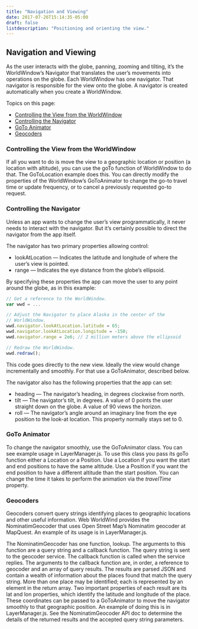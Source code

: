 ```yaml
---
title: "Navigation and Viewing"
date: 2017-07-26T15:14:35-05:00
draft: false
listdescription: "Positioning and orienting the view."
---
```


## Navigation and Viewing

As the user interacts with the globe, panning, zooming and tilting, it’s the WorldWindow’s Navigator that translates the user’s movements into operations on the globe. Each WorldWindow has one navigator. That navigator is responsible for the view onto the globe. A navigator is created automatically when you create a WorldWindow.

Topics on this page:

- [Controlling the View from the WorldWindow](#controlling-view)
- [Controlling the Navigator](#controlling-navigator)
- [GoTo Animator](#goto)
- [Geocoders](#geocoders)

### <a name="controlling-view"></a>Controlling the View from the WorldWindow

If all you want to do is move the view to a geographic location or position (a location with altitude), you can use the goTo function of WorldWindow to do that. The GoToLocation example does this. You can directly modify the properties of the WorldWindow’s GoToAnimator to change the go-to travel time or update frequency, or to cancel a previously requested go-to request.

### <a name="controlling-navigator"></a>Controlling the Navigator

Unless an app wants to change the user’s view programmatically, it never needs to interact with the navigator. But it’s certainly possible to direct the navigator from the app itself.

The navigator has two primary properties allowing control:

- lookAtLocation — Indicates the latitude and longitude of where the user’s view is pointed.
- range — Indicates the eye distance from the globe’s ellipsoid.

By specifying these properties the app can move the user to any point around the globe, as in this example:

```javascript
// Get a reference to the WorldWindow.
var wwd = ...

// Adjust the Navigator to place Alaska in the center of the
// WorldWindow.
wwd.navigator.lookAtLocation.latitude = 65;
wwd.navigator.lookAtLocation.longitude = -150;
wwd.navigator.range = 2e6; // 2 million meters above the ellipsoid

// Redraw the WorldWindow.
wwd.redraw();
```

This code goes directly to the new view. Ideally the view would change incrementally and smoothly. For that use a GoToAnimator, described below.

The navigator also has the following properties that the app can set:

- heading — The navigator’s heading, in degrees clockwise from north.
- tilt — The navigator’s tilt, in degrees. A value of 0 points the user straight down on the globe. A value of 90 views the horizon.
- roll — The navigator’s angle around an imaginary line from the eye position to the look-at location. This property normally stays set to 0.

### <a name="goto"></a>GoTo Animator

To change the navigator smoothly, use the GoToAnimator class. You can see example usage in LayerManager.js. To  use this class you pass its goTo function either a Location or a Position. Use a Location if you want the start and end positions to have the same altitude. Use a Position if you want the end position to have a different altitude than the start position. You can change the time it takes to perform the animation via the *travelTime* property.

### <a name="geocoders"></a>Geocoders

Geocoders convert query strings identifying places to geographic locations and other useful information. Web WorldWind provides the NominatimGeocoder that uses Open Street Map’s Nominatim geocoder at MapQuest. An example of its usage is in LayerManager.js.

The NominatimGeocoder has one function, lookup. The arguments to this function are a query string and a callback function. The query string is sent to the geocoder service. The callback function is called when the service replies. The arguments to the callback function are, in order, a reference to geocoder and an array of query results. The results are parsed JSON and contain a wealth of information about the places found that match the query string. More than one place may be identified; each is represented by an element in the return array. Two important properties of each result are its lat and lon properties, which identify the latitude and longitude of the place. These coordinates can be passed to a GoToAnimator to move the navigator smoothly to that geographic position. An example of doing this is in LayerManager.js. See the NominatimGeocoder API doc to determine the details of the returned results and the accepted query string parameters.